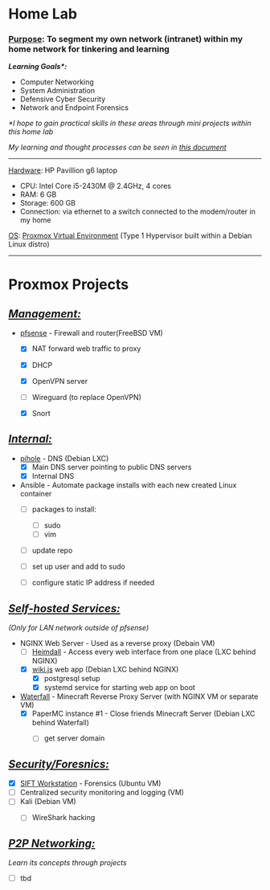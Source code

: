# Home Lab
### <ins>Purpose</ins>: To segment my own network (intranet) within my home network for tinkering and learning
***Learning Goals\*:***
- Computer Networking
- System Administration
- Defensive Cyber Security
- Network and Endpoint Forensics

*\*I hope to gain practical skills in these areas through mini projects within this home lab*

*My learning and thought processes can be seen in [this document](progress-notes.md)*

---

<ins>Hardware</ins>: HP Pavillion g6 laptop 
- CPU: Intel Core i5-2430M @ 2.4GHz, 4 cores
- RAM: 6 GB
- Storage: 600 GB
- Connection: via ethernet to a switch connected to the modem/router in my home

<ins>OS</ins>: [Proxmox Virtual Environment](https://www.proxmox.com/en/proxmox-ve) (Type 1 Hypervisor built within a Debian Linux distro)

---

# Proxmox Projects


## <ins>*Management:*</ins>


- [pfsense](https://www.pfsense.org/) - Firewall and router(FreeBSD VM)
  - [X] NAT forward web traffic to proxy
  - [X] DHCP
  - [X] OpenVPN server
  - [ ] Wireguard (to replace OpenVPN)
  - [X] Snort


## *<ins>Internal:</ins>*

- [pihole](https://pi-hole.net/) - DNS (Debian LXC)
  - [X] Main DNS server pointing to public DNS servers
  - [X] Internal DNS

- Ansible - Automate package installs with each new created Linux container 
  - [ ] packages to install:
    - [ ] sudo
    - [ ] vim
  - [ ] update repo
  - [ ] set up user and add to sudo 
  - [ ] configure static IP address if needed


## *<ins>Self-hosted Services:</ins>*
*(Only for LAN network outside of pfsense)*


- NGINX Web Server - Used as a reverse proxy (Debain VM)
  - [ ] [Heimdall](https://heimdall.site/) - Access every web interface from one place (LXC behind NGINX)
  - [X] [wiki.js](https://www.vultr.com/docs/install-wiki-js-with-node-js-postgresql-and-nginx-on-ubuntu-20-04-lts/) web app (Debian LXC behind NGINX)
    - [X] postgresql setup
    - [X] systemd service for starting web app on boot

- [Waterfall](https://github.com/PaperMC/Waterfall) - Minecraft Reverse Proxy Server (with NGINX VM or separate VM)
  - [X] PaperMC instance #1 - Close friends Minecraft Server (Debian LXC behind Waterfall)
    - [ ] get server domain


## *<ins>Security/Foresnics:</ins>*

- [X] [SIFT Workstation](https://github.com/teamdfir/sift-cli#installation) - Forensics (Ubuntu VM)
- [ ] Centralized security monitoring and logging (VM) 
- [ ] Kali (Debian VM)
  - [ ] WireShark hacking



## *<ins>P2P Networking:</ins>*
*Learn its concepts through projects*

- [ ] tbd




